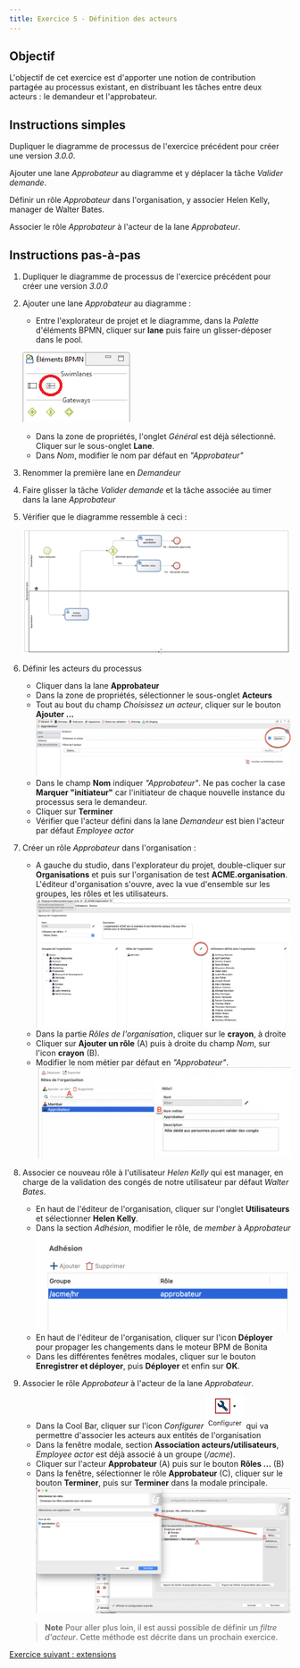 ```yaml
---
title: Exercice 5 - Définition des acteurs
---
```


## Objectif

L'objectif de cet exercice est d'apporter une notion de contribution partagée au processus existant, en distribuant les tâches entre deux acteurs : le demandeur et l'approbateur.

## Instructions simples

Dupliquer le diagramme de processus de l'exercice précédent pour créer une version *3.0.0*.

Ajouter une lane *Approbateur* au diagramme et y déplacer la tâche *Valider demande*.

Définir un rôle *Approbateur* dans l'organisation, y associer Helen Kelly, manager de Walter Bates.

Associer le rôle *Approbateur* à l'acteur de la lane *Approbateur*.

## Instructions pas-à-pas

1. Dupliquer le diagramme de processus de l'exercice précédent pour créer une version *3.0.0*

1. Ajouter une lane *Approbateur* au diagramme :
   - Entre l'explorateur de projet et le diagramme, dans la *Palette* d'éléments BPMN, cliquer sur **lane** puis faire un glisser-déposer dans le pool.
   
   ![élément lane dans la palette BPMN](images/ex04/ex4_01.png)
   
   - Dans la zone de propriétés, l'onglet *Général* est déjà sélectionné. Cliquer sur le sous-onglet **Lane**.
   - Dans *Nom*, modifier le nom par défaut en *"Approbateur"*

1. Renommer la première lane en *Demandeur*

1. Faire glisser la tâche *Valider demande* et la tâche associée au timer dans la lane *Approbateur*

1. Vérifier que le diagramme ressemble à ceci :

   ![diagramme avec deux lanes](images/ex04/ex4_02.png)
   
1. Définir les acteurs du processus
   - Cliquer dans la lane **Approbateur**
   - Dans la zone de propriétés, sélectionner le sous-onglet **Acteurs**
   - Tout au bout du champ *Choisissez un acteur*, cliquer sur le bouton **Ajouter ...**
   ![ajouter un acteur](images/ex04/ex4_05.png)
   - Dans le champ **Nom** indiquer *"Approbateur"*. Ne pas cocher la case **Marquer "initiateur"** car l'initiateur de chaque nouvelle instance du processus sera le demandeur.
   - Cliquer sur **Terminer**
   - Vérifier que l'acteur défini dans la lane *Demandeur* est bien l'acteur par défaut *Employee actor*

1. Créer un rôle *Approbateur* dans l'organisation :
   - A gauche du studio, dans l'explorateur du projet, double-cliquer sur **Organisations** et puis sur l'organisation de test **ACME.organisation**.   
     L'éditeur d'organisation s'ouvre, avec la vue d'ensemble sur les groupes, les rôles et les utilisateurs.
     ![éditeur organisation](images/ex04/ex4_03.png)
   - Dans la partie *Rôles de l'organisation*, cliquer sur le **crayon**, à droite
   - Cliquer sur **Ajouter un rôle** (A) puis à droite du champ *Nom*, sur l'icon **crayon** (B).
   - Modifier le nom métier par défaut en *"Approbateur"*.
   ![ajouter un rôle](images/ex04/ex4_04.png)
     
1. Associer ce nouveau rôle à l'utilisateur *Helen Kelly* qui est manager, en charge de la validation des congés de notre utilisateur par défaut *Walter Bates*.
   - En haut de l'éditeur de l'organisation, cliquer sur l'onglet **Utilisateurs** et sélectionner **Helen Kelly**.
   - Dans la section *Adhésion*, modifier le rôle, de *member* à *Approbateur*
     ![ajouter une adhésion](images/ex04/ex4_09.png)
   - En haut de l'éditeur de l'organisation, cliquer sur l'icon **Déployer** pour propager les changements dans le moteur BPM de Bonita
   - Dans les différentes fenêtres modales, cliquer sur le bouton **Enregistrer et déployer**, puis **Déployer** et enfin sur **OK**.

1. Associer le rôle *Approbateur* à l'acteur de la lane *Approbateur*.
   - Dans la Cool Bar, cliquer sur l'icon *Configurer* ![configurer](images/ex04/ex4_06.png) qui va permettre d'associer les acteurs aux entités de l'organisation
   - Dans la fenêtre modale, section **Association acteurs/utilisateurs**, *Employee actor* est déjà associé à un groupe (*/acme*).
   - Cliquer sur l'acteur **Approbateur** (A) puis sur le bouton **Rôles ...** (B)
   - Dans la fenêtre, sélectionner le rôle **Approbateur** (C), cliquer sur le bouton **Terminer**, puis sur **Terminer** dans la modale principale.
     ![mapping acteur](images/ex04/ex4_07.png)
   
   >**Note** Pour aller plus loin, il est aussi possible de définir un *filtre d'acteur*. Cette méthode est décrite dans un prochain exercice.


[Exercice suivant : extensions](06-extensions.md)

